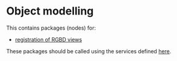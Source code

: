# Object modelling 
 
This contains packages (nodes) for:
* [registration of RGBD views](registration/registration_server)

These packages should be called using the services defined [here](registration/registration_services).


